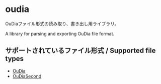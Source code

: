 # oudia

OuDiaファイル形式の読み取り、書き出し用ライブラリ。

A library for parsing and exporting OuDia file format.

## サポートされているファイル形式 / Supported file types

* [OuDia](http://take-okm.a.la9.jp/oudia/)
* [OuDiaSecond](http://oudiasecond.seesaa.net/)
